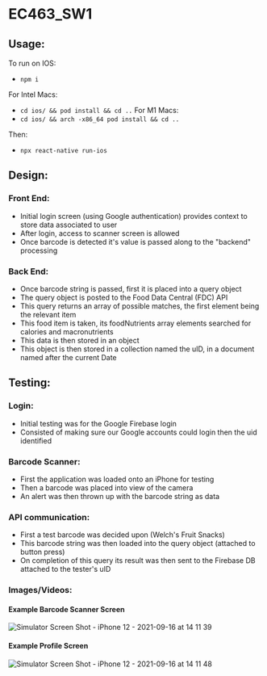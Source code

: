 # EC463_SW1

## Usage:

To run on IOS:
* `npm i`

For Intel Macs:
* `cd ios/ && pod install && cd ..`
For M1 Macs:
* `cd ios/ && arch -x86_64 pod install && cd ..`

Then:
* `npx react-native run-ios`

## Design:

### Front End:

- Initial login screen (using Google authentication) provides context to store data associated to user
- After login, access to scanner screen is allowed
- Once barcode is detected it's value is passed along to the "backend" processing

### Back End:

- Once barcode string is passed, first it is placed into a query object
- The query object is posted to the Food Data Central (FDC) API
- This query returns an array of possible matches, the first element being the relevant item
- This food item is taken, its foodNutrients array elements searched for calories and macronutrients
- This data is then stored in an object
- This object is then stored in a collection named the uID, in a document named after the current Date

## Testing:

### Login:

- Initial testing was for the Google Firebase login
- Consisted of making sure our Google accounts could login then the uid identified

### Barcode Scanner:

- First the application was loaded onto an iPhone for testing
- Then a barcode was placed into view of the camera
- An alert was then thrown up with the barcode string as data

### API communication:

- First a test barcode was decided upon (Welch's Fruit Snacks)
- This barcode string was then loaded into the query object (attached to button press)
- On completion of this query its result was then sent to the Firebase DB attached to the tester's uID

### Images/Videos:

#### Example Barcode Scanner Screen

![Simulator Screen Shot - iPhone 12 - 2021-09-16 at 14 11 39](https://user-images.githubusercontent.com/60196280/133677049-37242c0d-7f3e-41e6-8ce3-2f135020f9cc.png)

#### Example Profile Screen

![Simulator Screen Shot - iPhone 12 - 2021-09-16 at 14 11 48](https://user-images.githubusercontent.com/60196280/133677070-e8fe7181-92fc-4bb5-ad7f-61a519834b9f.png)

